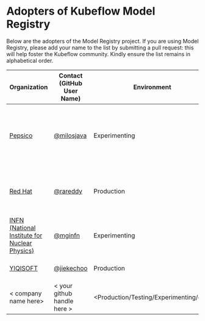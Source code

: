 # Adopters of Kubeflow Model Registry

Below are the adopters of the Model Registry project. If you are using Model Registry, please add your name to the list by submitting a pull request: this will help foster the Kubeflow community. Kindly ensure the list remains in alphabetical order.

| Organization                  | Contact (GitHub User Name)                 | Environment                                | Description of Use                                                    |
|-------------------------------|--------------------------------------------|--------------------------------------------|-----------------------------------------------------------------------|
| [Pepsico](https://www.pepsico.com/) | [@milosjava](https://github.com/milosjava) | Experimenting  | Evaluating a transition from Azure Model Registry to Kubeflow Model Registry |
| [Red Hat](https://www.redhat.com)          | [@rareddy](https://github.com/rareddy)| Production       |   Kubeflow Model Registry is part of [OpenShift AI](https://www.redhat.com/en/products/ai/openshift-ai) |
| [INFN (National Institute for Nuclear Physics)](https://www.infn.it/en/) | [@mginfn](https://github.com/mginfn) | Experimenting  | Building a platform for running ML workflows |
| [YIQISOFT](https://www.yiqisoft.com) | [@jiekechoo](https://github.com/jiekechoo) | Production | Model Registry is part of [YiAI](https://www.yiqisoft.cn/products/)|
| < company name here>           | < your github handle here >                  | <Production/Testing/Experimenting/etc>       | <any notes you'd like to share>                                       |
